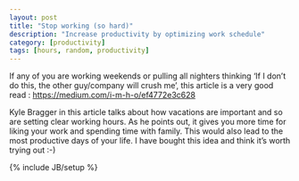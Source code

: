 ```yaml
---
layout: post
title: "Stop working (so hard)"
description: "Increase productivity by optimizing work schedule"
category: [productivity]
tags: [hours, random, productivity]
---
```

If any of you are working weekends or pulling all nighters thinking ‘If I don’t do this, the other guy/company will crush me’, this article is a very good read : <https://medium.com/i-m-h-o/ef4772e3c628>

Kyle Bragger in this article talks about how vacations are important and so are setting clear working hours. As he points out, it gives you more time for liking your work and spending time with family. This would also lead to the most productive days of your life. I have bought this idea and think it’s worth trying out :-)


{% include JB/setup %}
